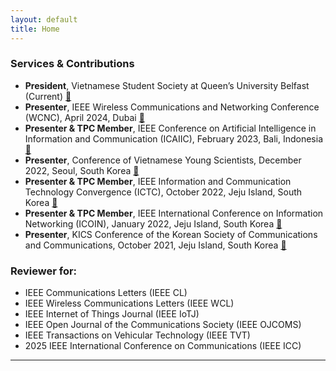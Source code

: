 ```yaml
---
layout: default
title: Home
---
```


### Services & Contributions  

- **President**, Vietnamese Student Society at Queen’s University Belfast (Current) [🔗](https://home.q-su.org/clubssocieties/vietnamese/)  
- **Presenter**, IEEE Wireless Communications and Networking Conference (WCNC), April 2024, Dubai [🔗](https://ieeexplore.ieee.org/document/10571002)  
- **Presenter & TPC Member**, IEEE Conference on Artificial Intelligence in Information and Communication (ICAIIC), February 2023, Bali, Indonesia [🔗](https://ieeexplore.ieee.org/abstract/document/10067114)  
- **Presenter**, Conference of Vietnamese Young Scientists, December 2022, Seoul, South Korea [🔗](https://drive.google.com/file/d/1IFxmaldEJPH0fIn-uDcfLK72LDxNyuTP/view)  
- **Presenter & TPC Member**, IEEE Information and Communication Technology Convergence (ICTC), October 2022, Jeju Island, South Korea [🔗](https://ieeexplore.ieee.org/abstract/document/9952411)  
- **Presenter & TPC Member**, IEEE International Conference on Information Networking (ICOIN), January 2022, Jeju Island, South Korea [🔗](https://ieeexplore.ieee.org/abstract/document/9687180)  
- **Presenter**, KICS Conference of the Korean Society of Communications and Communications, October 2021, Jeju Island, South Korea [🔗](https://www.dbpia.co.kr/Journal/articleDetail?nodeId=NODE10587233)  

### **Reviewer for:**  
- IEEE Communications Letters (IEEE CL)  
- IEEE Wireless Communications Letters (IEEE WCL)  
- IEEE Internet of Things Journal (IEEE IoTJ)  
- IEEE Open Journal of the Communications Society (IEEE OJCOMS)  
- IEEE Transactions on Vehicular Technology (IEEE TVT)  
- 2025 IEEE International Conference on Communications (IEEE ICC)


---

